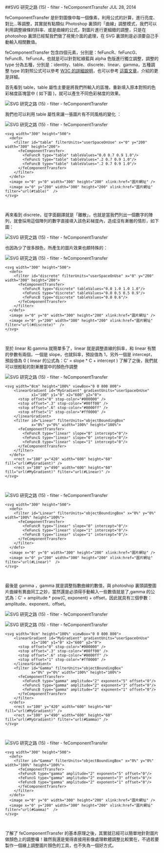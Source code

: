 <!-- @@master  = ../../_layout.html-->

<!-- @@block  =  jsBottom-->

<include src="../../_articles-js.html"></include>

<!-- @@close-->

<!-- @@block  =  css-->

<include src="../../_articles-css.html"></include>

<!-- @@close-->

<!-- @@block  =  articles-social-->

<include src="../../_articles-social.html"></include>

<!-- @@close-->

<!-- @@block  =  articles-footer-->

<include src="../../_articles.html"></include>

<!-- @@close-->

<!-- @@block  =  meta-->

<meta name="keywords" content="svg,filter,feComponentTransfer">

<meta property="article:published_time" content="2014-07-28T23:35:00+01:00">

<meta name="description" content="feComponentTransfer 是針對圖像中每一個像素，利用公式的計算，進行亮度、對比...等調整，其實就有點類似 Photoshop 裏頭的「曲線」調整模式，我們可以利用調整線條的斜率、或是曲線的公式，對圖片進行更細緻的調整，只是在 photoshop 裏頭已經幫我們做了視覺介面的處理，在 SVG 裏頭則是必須要自己手動輸入相關數值。">

<meta itemprop="name" content="SVG 研究之路 (15) - filter - feComponentTransfer - OXXO.STUDIO">

<meta itemprop="image" content="http://www.oxxostudio.tw/img/articles/201407/20140728_1_01.jpg">

<meta itemprop="description" content="feComponentTransfer 是針對圖像中每一個像素，利用公式的計算，進行亮度、對比...等調整，其實就有點類似 Photoshop 裏頭的「曲線」調整模式，我們可以利用調整線條的斜率、或是曲線的公式，對圖片進行更細緻的調整，只是在 photoshop 裏頭已經幫我們做了視覺介面的處理，在 SVG 裏頭則是必須要自己手動輸入相關數值。">

<meta property="og:title" content="SVG 研究之路 (15) - filter - feComponentTransfer - OXXO.STUDIO">

<meta property="og:url" content="http://www.oxxostudio.tw/articles/201407/svg-15-filter-feComponentTransfer.html">

<meta property="og:image" content="http://www.oxxostudio.tw/img/articles/201407/20140728_1_01.jpg">

<meta property="og:description" content="feComponentTransfer 是針對圖像中每一個像素，利用公式的計算，進行亮度、對比...等調整，其實就有點類似 Photoshop 裏頭的「曲線」調整模式，我們可以利用調整線條的斜率、或是曲線的公式，對圖片進行更細緻的調整，只是在 photoshop 裏頭已經幫我們做了視覺介面的處理，在 SVG 裏頭則是必須要自己手動輸入相關數值。">

<title>SVG 研究之路 (15) - filter - feComponentTransfer - OXXO.STUDIO</title> 

<!-- @@close-->

<!-- @@block  =  articles-content--> 

##SVG 研究之路 (15) - filter - feComponentTransfer <span class="article-date" tag="web"><i></i>JUL 28, 2014</span>

feComponentTransfer 是針對圖像中每一個像素，利用公式的計算，進行亮度、對比...等調整，其實就有點類似 Photoshop 裏頭的「曲線」調整模式，我們可以利用調整線條的斜率、或是曲線的公式，對圖片進行更細緻的調整，只是在 photoshop 裏頭已經幫我們做了視覺介面的處理，在 SVG 裏頭則是必須要自己手動輸入相關數值。

feComponentTransfer 包含四個元素，分別是：feFuncR、feFuncG、feFuncB、feFuncA，也就是可以針對紅綠藍與 alpha 色版進行獨立調整，調整的 type 分為五種，分別是：identity、table、discrete、linear、gamma，五種調整 type 的對照公式可以參考 [W3C 的詳細說明](http://www.w3.org/TR/SVG/filters.html#feComponentTransferElement)，也可以參考 [這篇文章](http://docs.webplatform.org/wiki/svg/elements/feComponentTransfer)，介紹的更是詳細。

首先看到 table，table 屬性主要是將我們所輸入的區塊，重新填入原本對照的色彩梯度區塊當中 ( 如下圖 )，就可以產生不同色彩梯度的效果。

![SVG 研究之路 (15) - filter - feComponentTransfer](/img/articles/201407/20140728_1_02.png) 


我們也可以利用 table 屬性來讓一張圖片有不同風格的變化 ： 

![SVG 研究之路 (15) - filter - feComponentTransfer](/img/articles/201407/20140728_1_03.png) 

	<svg width="300" height="500">
	  <defs>
	    <filter id="table" filterUnits="userSpaceOnUse" x="0" y="200" width="300" height="200">
	      <feComponentTransfer>
	        <feFuncR type="table" tableValues="0.0 0.7 0.9 1.0"/>
	        <feFuncG type="table" tableValues=".2 0.7 0.9 1.0"/>
	        <feFuncB type="table" tableValues=".2 0.7 0.9 1.0"/>
	      </feComponentTransfer>
	    </filter>
	  </defs>
	  <image x="0" y="0" width="300" height="200" xlink:href="圖片網址" />
	  <image x="0" y="200" width="300" height="200" xlink:href="圖片網址" filter="url(#table)"  />
	</svg>
	
<br/>

再來看到 discrete，從字面翻譯就是「離散」，也就是當我們列出一個數字的陣列，就會採用這個陣列的數字直接填入該色彩梯度內，造成沒有漸層的情形，如下圖：

![SVG 研究之路 (15) - filter - feComponentTransfer](/img/articles/201407/20140728_1_04.png) 

也因為少了很多顏色，所產生的圖片效果也頗特殊的：  

![SVG 研究之路 (15) - filter - feComponentTransfer](/img/articles/201407/20140728_1_05.png) 

	<svg width="300" height="500">
	  <defs>
	    <filter id="discrete" filterUnits="userSpaceOnUse" x="0" y="200" width="300" height="200">
	      <feComponentTransfer>
	        <feFuncR type="discrete" tableValues="0.0 1.0 1.0 1.0"/>
	        <feFuncG type="discrete" tableValues="0.0 0.5 0.5 0.9"/>
	        <feFuncB type="discrete" tableValues="0.0 0.6"/>
	      </feComponentTransfer>
	    </filter>
	  </defs>
	  <image x="0" y="0" width="300" height="200" xlink:href="圖片網址" />
	  <image x="0" y="200" width="300" height="200" xlink:href="圖片網址" filter="url(#discrete)"  />
	</svg>

<br/>

至於 linear 和 gamma 就簡單多了，linear 就是調整直線的斜率，和 linear 有關的參數有兩個，一個是 slope，也就斜率，預設值為 1，另外一個是 intercept，預設值為 0 ( linear 的公式為：C' = slope * C + intercept ) 了解了之後，我們就可以很輕鬆的對漸層當中的顏色作調整

![SVG 研究之路 (15) - filter - feComponentTransfer](/img/articles/201407/20140728_1_07.png) 


	<svg width="8cm" height="100%" viewBox="0 0 800 800">
	    <linearGradient id="MyGradient" gradientUnits="userSpaceOnUse"
	            x1="100" y1="0" x2="600" y2="0">
	      <stop offset="0" stop-color="#000000" />
	      <stop offset=".3" stop-color="#00ff00" />
	      <stop offset=".6" stop-color="#0000ff" />
	      <stop offset="1" stop-color="#ff0000" />
	    </linearGradient>
	    <filter id="Linear" filterUnits="objectBoundingBox" 
	            x="0%" y="0%" width="100%" height="100%">
	      <feComponentTransfer>
	        <feFuncR type="linear" slope="0" intercept="0"/>
	        <feFuncG type="linear" slope="0" intercept="0"/>
	        <feFuncB type="linear" slope="1" intercept="0"/>
	      </feComponentTransfer>
	    </filter>
	  </defs>
	    <rect x="100" y="420" width="600" height="60" fill="url(#MyGradient)" />
	    <rect x="100" y="490" width="600" height="60" fill="url(#MyGradient)" filter="url(#Linear)" />
	</svg>

<br/>

![SVG 研究之路 (15) - filter - feComponentTransfer](/img/articles/201407/20140728_1_08.png) 

	<svg width="300" height="500">
	  <defs>
	    <filter id="Linear" filterUnits="objectBoundingBox" x="0%" y="0%" width="100%" height="100%">
	      <feComponentTransfer>
	        <feFuncR type="linear" slope="0" intercept="0"/>
	        <feFuncG type="linear" slope="1" intercept="0"/>
	        <feFuncB type="linear" slope="1" intercept="0"/>
	      </feComponentTransfer>
	    </filter>
	  </defs>
	  <image x="0" y="0" width="300" height="200" xlink:href="圖片網址" />
	  <image x="0" y="200" width="300" height="200" xlink:href="圖片網址" filter="url(#Linear)"  />
	</svg>

<br/>

最後是 gamma ，gamma 就是調整指數曲線的數值，與 photoshop 裏頭調整圖片曲線有異曲同工之妙，當然還是必須得手動輸入一些數值就是了,gamma 的公式為：C' = amplitude * pow(C, exponent) + offset，因此就具有三個參數：amplitude、exponent、offset。

![SVG 研究之路 (15) - filter - feComponentTransfer](/img/articles/201407/20140728_1_06.png)

![SVG 研究之路 (15) - filter - feComponentTransfer](/img/articles/201407/20140728_1_10.png)

	<svg width="8cm" height="100%" viewBox="0 0 800 800">
	    <linearGradient id="MyGradient" gradientUnits="userSpaceOnUse"
	            x1="100" y1="0" x2="600" y2="0">
	      <stop offset="0" stop-color="#000000" />
	      <stop offset=".3" stop-color="#00ff00" />
	      <stop offset=".6" stop-color="#0000ff" />
	      <stop offset="1" stop-color="#ff0000" />
	    </linearGradient>
	    <filter id="Gamma" filterUnits="objectBoundingBox" 
	            x="0%" y="0%" width="100%" height="100%">
	      <feComponentTransfer>
	        <feFuncR type="gamma" amplitude="2" exponent="5" offset="0"/>
	        <feFuncG type="gamma" amplitude="2" exponent="3" offset="0"/>
	        <feFuncB type="gamma" amplitude="2" exponent="1" offset="0"/>
	      </feComponentTransfer>
	    </filter>
	  </defs>
	    <rect x="100" y="420" width="600" height="60" fill="url(#MyGradient)" />
	    <rect x="100" y="490" width="600" height="60" fill="url(#MyGradient)" filter="url(#Gamma)" />
	</svg>

<br/>

![SVG 研究之路 (15) - filter - feComponentTransfer](/img/articles/201407/20140728_1_09.png)

	<svg width="300" height="500">
	  <defs>
	    <filter id="Gamma" filterUnits="objectBoundingBox" x="0%" y="0%" width="100%" height="100%">
	      <feComponentTransfer>
	      <feFuncR type="gamma" amplitude="2" exponent="5" offset="0"/>
	      <feFuncG type="gamma" amplitude="2" exponent="3" offset="0"/>
	      <feFuncB type="gamma" amplitude="2" exponent="1" offset="0"/>
	      </feComponentTransfer>
	    </filter>
	  </defs>
	  <image x="0" y="0" width="300" height="200" xlink:href="圖片網址" />
	  <image x="0" y="200" width="300" height="200" xlink:href="圖片網址" filter="url(#Gamma)"  />
	</svg>

<br/>

了解了 feComponentTransfer 的基本原理之後，其實就已經可以簡單地針對圖片做顏色上的調整囉！雖然我還是覺得直接用影像處理軟體調整比較實在，不過若要製作一個線上調整圖片顏色的工具，也不失為一個好方式。

<!-- @@close-->






